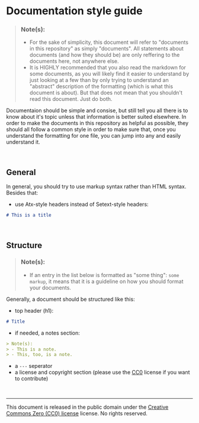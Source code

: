 # Documentation style guide

> ### Note(s):
> - For the sake of simplicity, this document will refer to "documents in this repository" as simply "documents". All statements about documents (and how they should be) are only reffering to the documents here, not anywhere else.
> - It is HIGHLY recommended that you also read the markdown for some documents, as you will likely find it easier to understand by just looking at a few than by only trying to understand an "abstract" description of the formatting (which is what this document is about). But that does not mean that you shouldn't read this document. Just do both.

Documentaion should be simple and consise, but still tell you all there is to know about it's topic unless that information is better suited elsewhere. In order to make the documents in this repository as helpful as possible, they should all follow a common style in order to make sure that, once you understand the formatting for one file, you can jump into any and easily understand it.

<br />

## General

In general, you should try to use markup syntax rather than HTML syntax.
Besides that:

 - use Atx-style headers instead of Setext-style headers:

```Markdown
# This is a title
```

<br />

## Structure

> ### Note(s):
> - If an entry in the list below is formatted as "some thing": `some markup`, it means that it is a guideline on how you should format your documents.

Generally, a document should be structured like this:

 - top header (h1):
 
 ```Markdown
 # Title
 ```
 
 - if needed, a notes section: 
 
 ```Markdown
 > Note(s):
 > - This is a note.
 > - This, too, is a note.
 ```
 
 - a `---` seperator 
 - a license and copyright section (please use the [CC0](https://creativecommons.org/publicdomain/zero/1.0/) license if you want to contribute)

<br />

---

This document is released in the public domain under the [Creative Commons Zero (CC0) license](https://creativecommons.org/publicdomain/zero/1.0/) license. No rights reserved.